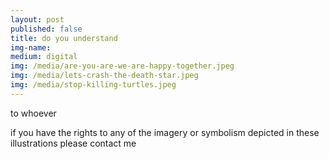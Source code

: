 ```yaml
---
layout: post
published: false
title: do you understand
img-name: 
medium: digital
img: /media/are-you-are-we-are-happy-together.jpeg
img: /media/lets-crash-the-death-star.jpeg
img: /media/stop-killing-turtles.jpeg
---
```


to whoever

if you have the rights to any of the imagery or symbolism depicted in these illustrations please contact me
